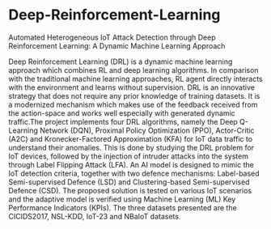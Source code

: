 # Deep-Reinforcement-Learning
Automated Heterogeneous IoT Attack Detection through Deep Reinforcement Learning: A Dynamic Machine Learning Approach

Deep Reinforcement Learning (DRL) is a dynamic machine learning approach which combines RL and deep learning algorithms. In comparison with the traditional machine learning approaches, RL agent directly interacts with the environment and learns without supervision. DRL is an innovative strategy that does not require any prior knowledge of training datasets. It is a modernized mechanism which makes use of the feedback received from the action-space and works well especially with generated dynamic traffic.The project implements four DRL algorithms, namely the Deep Q-Learning Network (DQN), Proximal Policy Optimization (PPO), Actor-Critic (A2C) and Kronecker-Factored Approximation (KFA) for IoT data traffic to understand their anomalies. This is done by studying the DRL problem for IoT devices, followed by the injection of intruder attacks into the system through Label Flipping Attack (LFA). An AI model is designed to mimic the IoT detection criteria, together with two defence mechanisms: Label-based Semi-supervised Defence (LSD) and Clustering-based Semi-supervised Defence (CSD). The proposed solution is tested on various IoT scenarios and the adaptive model is verified using Machine Learning (ML) Key Performance Indicators (KPIs). The three datasets presented are the CICIDS2017, NSL-KDD, IoT-23 and NBaIoT datasets.
